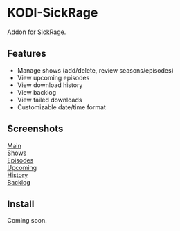 KODI-SickRage
=====
Addon for SickRage.

## Features
 - Manage shows (add/delete, review seasons/episodes)
 - View upcoming episodes
 - View download history
 - View backlog
 - View failed downloads
 - Customizable date/time format
 
## Screenshots
[Main](http://imgur.com/EwPYPWW)<br>
[Shows](http://imgur.com/QJ5cH3T)<br>
[Episodes](http://imgur.com/YAMmx1h)<br>
[Upcoming](http://imgur.com/sWg8pXx)<br>
[History](http://imgur.com/9JHBfnO)<br>
[Backlog](http://imgur.com/zeyxAYe)

## Install
Coming soon.
